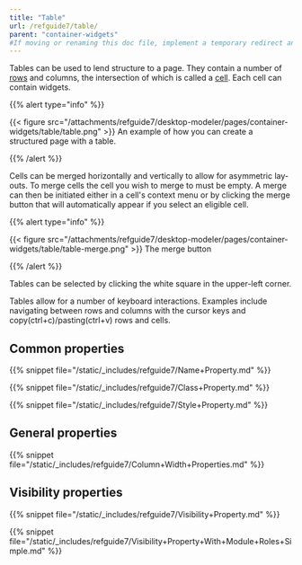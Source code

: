 ```yaml
---
title: "Table"
url: /refguide7/table/
parent: "container-widgets"
#If moving or renaming this doc file, implement a temporary redirect and let the respective team know they should update the URL in the product. See Mapping to Products for more details.
---
```



Tables can be used to lend structure to a page. They contain a number of [rows](/refguide7/table-row/) and columns, the intersection of which is called a [cell](/refguide7/table-cell/). Each cell can contain widgets.

{{% alert type="info" %}}

{{< figure src="/attachments/refguide7/desktop-modeler/pages/container-widgets/table/table.png" >}}
An example of how you can create a structured page with a table.

{{% /alert %}}

Cells can be merged horizontally and vertically to allow for asymmetric lay-outs. To merge cells the cell you wish to merge to must be empty. A merge can then be initiated either in a cell's context menu or by clicking the merge button that will automatically appear if you select an eligible cell.

{{% alert type="info" %}}

{{< figure src="/attachments/refguide7/desktop-modeler/pages/container-widgets/table/table-merge.png" >}}
The merge button

{{% /alert %}}

Tables can be selected by clicking the white square in the upper-left corner.

Tables allow for a number of keyboard interactions. Examples include navigating between rows and columns with the cursor keys and copy(ctrl+c)/pasting(ctrl+v) rows and cells.

## Common properties

{{% snippet file="/static/_includes/refguide7/Name+Property.md" %}}

{{% snippet file="/static/_includes/refguide7/Class+Property.md" %}}

{{% snippet file="/static/_includes/refguide7/Style+Property.md" %}}

## General properties

{{% snippet file="/static/_includes/refguide7/Column+Width+Properties.md" %}}

## Visibility properties

{{% snippet file="/static/_includes/refguide7/Visibility+Property.md" %}}

{{% snippet file="/static/_includes/refguide7/Visibility+Property+With+Module+Roles+Simple.md" %}}
